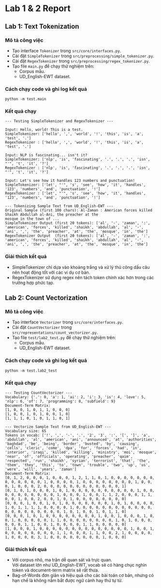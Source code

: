 # Lab 1 & 2 Report

## Lab 1: Text Tokenization
### Mô tả công việc
- Tạo interface `Tokenizer` trong `src/core/interfaces.py`.
- Cài đặt `SimpleTokenizer` trong `src/preprocessing/simple_tokenizer.py`.
- Cài đặt `RegexTokenizer` trong `src/preprocessing/regex_tokenizer.py`.
- Tạo file `main.py` để chạy thử nghiệm trên:
  - Corpus mẫu.
  - UD_English-EWT dataset.
### Cách chạy code và ghi log kết quả
  ```
  python -m test.main
  ```

### Kết quả chạy
```
--- Testing SimpleTokenizer and RegexTokenizer ---

Input: Hello, world! This is a test.
SimpleTokenizer: ['hello', ',', 'world', '!', 'this', 'is', 'a', 'test', '.']
RegexTokenizer : ['hello', ',', 'world', '!', 'this', 'is', 'a', 'test', '.']

Input: NLP is fascinating... isn't it?
SimpleTokenizer: ['nlp', 'is', 'fascinating', '.', '.', '.', 'isn', "'", 't', 'it', '?']
RegexTokenizer : ['nlp', 'is', 'fascinating', '.', '.', '.', 'isn', "'", 't', 'it', '?']

Input: Let's see how it handles 123 numbers and punctuation!
SimpleTokenizer: ['let', "'", 's', 'see', 'how', 'it', 'handles', '123', 'numbers', 'and', 'punctuation', '!']
RegexTokenizer : ['let', "'", 's', 'see', 'how', 'it', 'handles', '123', 'numbers', 'and', 'punctuation', '!']

--- Tokenizing Sample Text from UD_English-EWT ---
Original Sample (first 100 chars): Al-Zaman : American forces killed Shaikh Abdullah al-Ani, the preacher at the       
mosque in the town of ...
SimpleTokenizer Output (first 20 tokens): ['al', '-', 'zaman', ':', 'american', 'forces', 'killed', 'shaikh', 'abdullah', 'al', '-', 'ani', ',', 'the', 'preacher', 'at', 'the', 'mosque', 'in', 'the']
RegexTokenizer Output  (first 20 tokens): ['al', '-', 'zaman', ':', 'american', 'forces', 'killed', 'shaikh', 'abdullah', 'al', '-', 'ani', ',', 'the', 'preacher', 'at', 'the', 'mosque', 'in', 'the']
```
### Giải thích kết quả
- SimpleTokenizer chỉ dựa vào khoảng trắng và xử lý thủ công dấu câu nên hoạt động tốt với các ví dụ cơ bản.  
- RegexTokenizer sử dụng regex nên tách token chính xác hơn trong các trường hợp phức tạp.  


## Lab 2: Count Vectorization
### Mô tả công việc
- Tạo interface `Vectorizer` trong `src/core/interfaces.py`.
- Cài đặt `CountVectorizer` trong `src/representations/count_vectorizer.py`.
- Tạo file `test/lab2_test.py` để chạy thử nghiệm trên:
  - Corpus mẫu.
  - UD_English-EWT dataset.
### Cách chạy code và ghi log kết quả
  ```
  python -m test.lab2_test 
  ```

### Kết quả chạy
```
--- Testing CountVectorizer ---
Vocabulary: {'.': 0, 'a': 1, 'ai': 2, 'i': 3, 'is': 4, 'love': 5, 'nlp': 6, 'of': 7, 'programming': 8, 'subfield': 9}  
Document-Term Matrix:
[1, 0, 0, 1, 0, 1, 1, 0, 0, 0]
[1, 0, 0, 1, 0, 1, 0, 0, 1, 0]
[1, 1, 1, 0, 1, 0, 1, 1, 0, 1]

--- Vectorize Sample Text from UD_English-EWT ---
Vocabulary size: 65
Tokens in vocab: ['!', ',', '-', '.', '2', '3', ':', '[', ']', 'a', 'abdullah', 'al', 'american', 'ani', 'announced', 'at', 'authorities', 'baghdad', 'be', 'being', 'border', 'busted', 'by', 'causing', 'cells', 'cleric', 'come', 'dpa', 'for', 'forces', 'had', 'in', 'interior', 'iraqi', 'killed', 'killing', 'ministry', 'moi', 'mosque', 'near', 'of', 'officials', 'operating', 'preacher', 'qaim', 'respected', 'run', 'shaikh', 'syrian', 'terrorist', 'that', 'the', 'them', 'they', 'this', 'to', 'town', 'trouble', 'two', 'up', 'us', 'were', 'will', 'years', 'zaman']
Document-Term Matrix:
[0, 1, 2, 0, 0, 0, 1, 0, 0, 0, 1, 2, 1, 1, 0, 1, 0, 0, 0, 0, 0, 0, 0, 0, 0, 0, 0, 0, 0, 1, 0, 0, 0, 0, 1, 0, 0, 0, 0, 0, 0, 0, 0, 1, 0, 0, 0, 1, 0, 0, 0, 2, 0, 0, 0, 0, 0, 0, 0, 0, 0, 0, 0, 0, 1]
[0, 1, 0, 1, 0, 0, 0, 1, 0, 1, 0, 0, 0, 0, 0, 0, 0, 0, 0, 0, 1, 0, 0, 0, 0, 0, 0, 0, 0, 0, 0, 1, 0, 0, 0, 1, 0, 0, 1, 1, 2, 0, 0, 0, 1, 1, 0, 0, 1, 0, 0, 2, 0, 0, 1, 0, 1, 0, 0, 0, 0, 0, 0, 0, 0]
[0, 0, 0, 1, 0, 0, 1, 0, 1, 0, 0, 0, 0, 0, 0, 0, 1, 0, 1, 0, 0, 0, 0, 1, 0, 1, 1, 1, 1, 0, 0, 0, 0, 1, 0, 0, 0, 0, 0, 0, 0, 0, 0, 0, 0, 0, 0, 0, 0, 0, 0, 0, 0, 0, 0, 1, 0, 1, 0, 0, 1, 0, 1, 1, 0]
[0, 0, 0, 1, 0, 1, 0, 0, 0, 0, 0, 0, 0, 0, 1, 0, 0, 1, 0, 0, 0, 1, 0, 0, 1, 0, 0, 0, 0, 0, 1, 1, 0, 0, 0, 0, 0, 0, 0, 0, 1, 0, 1, 0, 0, 0, 0, 0, 0, 1, 1, 0, 0, 1, 0, 0, 0, 0, 1, 1, 0, 0, 0, 0, 0]
[1, 0, 0, 0, 1, 0, 0, 0, 0, 0, 0, 0, 0, 0, 0, 0, 0, 0, 0, 1, 0, 0, 1, 0, 0, 0, 0, 0, 0, 0, 0, 1, 1, 0, 0, 0, 1, 1, 0, 0, 2, 1, 0, 0, 0, 0, 1, 0, 0, 0, 0, 3, 1, 0, 0, 0, 0, 0, 0, 0, 0, 1, 0, 0, 0]
```
### Giải thích kết quả
- Với corpus nhỏ, ma trận dễ quan sát và trực quan.  
Với dataset lớn như UD_English-EWT, vocab sẽ có hàng chục nghìn token và document-term matrix sẽ rất thưa.
- Bag-of-Words đơn giản và hiệu quả cho các bài toán cơ bản, nhưng có hạn chế là không nắm bắt được ngữ cảnh hay thứ tự từ.  
  
